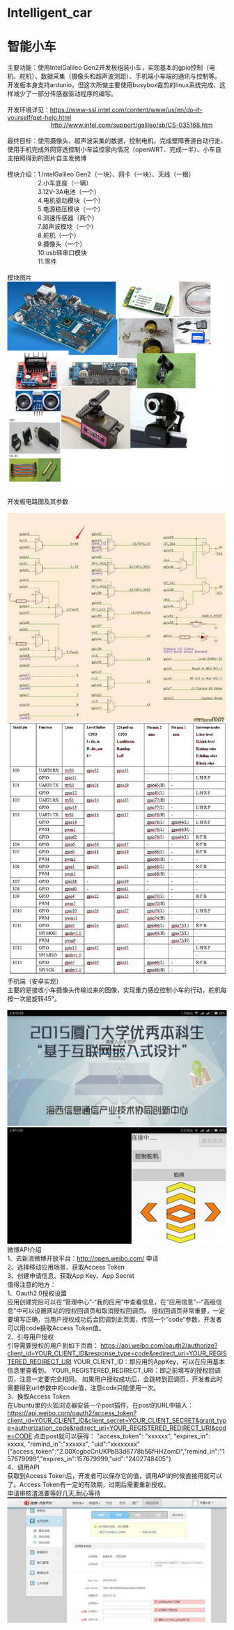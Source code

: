 # Intelligent_car
# 智能小车 <br />
主要功能：使用IntelGalileo Gen2开发板组装小车，实现基本的gpio控制（电机、舵机）、数据采集（摄像头和超声波测距）、手机端小车端的通讯与控制等。
开发板本身支持ardunio，但这次所做主要使用busybox裁剪的linux系统完成、这样减少了一部分传感器驱动程序的编写。<br />
<br />
开发环境详见：https://www-ssl.intel.com/content/www/us/en/do-it-yourself/get-help.html<br />
&emsp; &emsp; &emsp; &emsp; &emsp;&emsp;http://www.intel.com/support/galileo/sb/CS-035168.htm<br />
<br />
最终目标：使用摄像头、超声波采集的数据，控制电机，完成壁障赛道自动行走、使用手机完成外网穿透控制小车监控家内情况（openWRT、完成一半）、小车自主拍照得到的图片自主发微博<br />
<br />
模块介绍：1.IntelGalileo Gen2（一块）、网卡（一块）、天线（一根）<br />
&emsp;&emsp;&emsp;&emsp;&emsp;2.小车底座（一辆）<br />
&emsp;&emsp;&emsp;&emsp;&emsp;3.12V-3A电池（一个）<br />
&emsp;&emsp;&emsp;&emsp;&emsp;4.电机驱动模块（一个）<br />
&emsp;&emsp;&emsp;&emsp;&emsp;5.电源稳压模块（一个）<br />
&emsp;&emsp;&emsp;&emsp;&emsp;6.测速传感器（两个）<br />
&emsp;&emsp;&emsp;&emsp;&emsp;7.超声波模块（一个）<br />
&emsp;&emsp;&emsp;&emsp;&emsp;8.舵机（一个）<br />
&emsp;&emsp;&emsp;&emsp;&emsp;9.摄像头（一个）<br />
&emsp;&emsp;&emsp;&emsp;&emsp;10:usb转串口模块<br />
&emsp;&emsp;&emsp;&emsp;&emsp;11.零件<br />
<br />
模块图片<br />
![](https://github.com/DeepLJH0001/Intelligent_car/blob/master/image/%E6%97%A0%E6%A0%87%E9%A2%98.png?raw=true)
<br />
<br />
开发板电路图及其参数<br />
<br />
![](https://github.com/DeepLJH0001/Intelligent_car/blob/master/image/QQ%E5%9B%BE%E7%89%8720170811103530.jpg?raw=true)
![](https://github.com/DeepLJH0001/Intelligent_car/blob/master/image/QQ%E6%88%AA%E5%9B%BE20170811103617.png?raw=true)<br />
手机端（安卓实现）<br />
主要的是接收小车摄像头传输过来的图像，实现重力感应控制小车的行动，舵机每按一次是旋转45°。<br />
<br />
![](https://github.com/DeepLJH0001/Intelligent_car/blob/master/image/Screenshot_2017-08-11-10-59-54-721_com.atr.Car_v2.png?raw=true)
![](https://github.com/DeepLJH0001/Intelligent_car/blob/master/image/Screenshot_2017-08-11-11-00-06-983_com.atr.Car_v2.png?raw=true)
微博API介绍<br />
1、去新浪微博开放平台：http://open.weibo.com/ 申请<br />
2、选择移动应用场景、获取Access Token<br />
3、创建申请信息、获取App Key、App Secret<br />
值得注意的地方：<br />
1、Oauth2.0授权设置<br />
应用创建完后可以在“管理中心”-“我的应用”中查看信息，在“应用信息”--“高级信息”中可以设置网站的授权回调页和取消授权回调页。
授权回调页非常重要，一定要填写正确，当用户授权成功后会回调到此页面，传回一个“code”参数，开发者可以用code换取Access Token值。<br />
2、引导用户授权<br />
引导需要授权的用户到如下页面：
https://api.weibo.com/oauth2/authorize?client_id=YOUR_CLIENT_ID&response_type=code&redirect_uri=YOUR_REGISTERED_REDIRECT_URI
YOUR_CLIENT_ID：即应用的AppKey，可以在应用基本信息里查看到。
YOUR_REGISTERED_REDIRECT_URI：即之前填写的授权回调页，注意一定要完全相同。
如果用户授权成功后，会跳转到回调页，开发者此时需要得到url参数中的code值，注意code只能使用一次。<br />
3、换取Access Token<br />
在Ubuntu里的火狐浏览器安装一个post插件，在post的URL中输入：
https://api.weibo.com/oauth2/access_token?client_id=YOUR_CLIENT_ID&client_secret=YOUR_CLIENT_SECRET&grant_type=authorization_code&redirect_uri=YOUR_REGISTERED_REDIRECT_URI&code=CODE
点击post就可以获得：
"access_token": "xxxxxx",
"expires_in": xxxxx,
"remind_in":"xxxxxx",
"uid":"xxxxxxxx"
{"access_token":"2.00XcgbcCnUKPbB3d6778b56fHHZomD","remind_in":"157679999","expires_in":157679999,"uid":"2402748405"}<br />
4、调用API<br />
获取到Access Token后，开发者可以保存它的值，调用API的时候直接用就可以了。Access Token有一定的有效期，过期后需要重新授权。<br />
申请审核渣浪要等好几天,耐心等待<br />
![](https://github.com/DeepLJH0001/Intelligent_car/blob/master/image/QQ%E5%9B%BE%E7%89%8720170811113805.jpg?raw=true)
